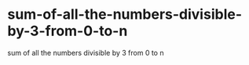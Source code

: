 # sum-of-all-the-numbers-divisible-by-3-from-0-to-n
sum of  all the numbers divisible by 3 from 0 to n
